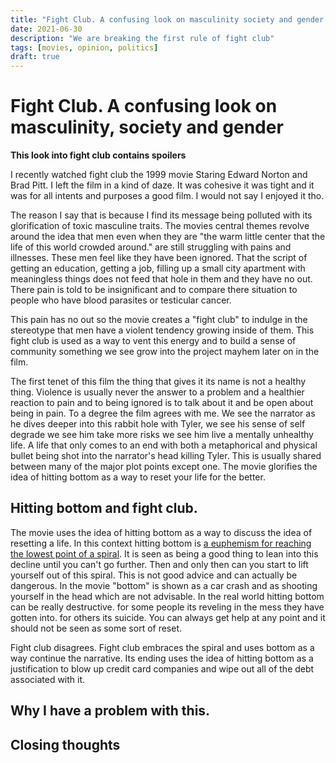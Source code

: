 ```yaml
---
title: "Fight Club. A confusing look on masculinity society and gender "
date: 2021-06-30
description: "We are breaking the first rule of fight club"
tags: [movies, opinion, politics]
draft: true
---
```


# Fight Club. A confusing look on masculinity, society and gender

**This look into fight club contains spoilers**

I recently watched fight club the 1999 movie Staring Edward Norton and Brad
Pitt. I left the film in a kind of daze. It was cohesive it was tight and it was
for all intents and purposes a good film. I would not say I enjoyed it tho.

The reason I say that is because I find its message being polluted with its
glorification of toxic masculine traits. The movies central themes revolve
around the idea that men even when they are "the warm little center that
the life of this world crowded around." are still struggling with pains and
illnesses. These men feel like they have been ignored. That the script of
getting an education, getting a job, filling up a small city apartment with
meaningless things does not feed that hole in them and they have no out. There
pain is told to be insignificant and to compare there situation to people who
have blood parasites or testicular cancer.

This pain has no out so the movie creates a "fight club" to indulge in the
stereotype that men have a violent tendency growing inside of them. This fight
club is used as a way to vent this energy and to build a sense of community
something we see grow into the project mayhem later on in the film.

The first tenet of this film the thing that gives it its name is not a healthy
thing. Violence is usually never the answer to a problem and a healthier
reaction to pain and to being ignored is to talk about it and be open about
being in pain. To a degree the film agrees with me. We see the narrator as he
dives deeper into this rabbit hole with Tyler, we see his sense of self degrade
we see him take more risks we see him live a mentally unhealthy life. A life
that only comes to an end with both a metaphorical and physical bullet being
shot into the narrator's head killing Tyler. This is usually shared between many
of the major plot points except one. The movie glorifies the idea of hitting
bottom as a way to reset your life for the better.

## Hitting bottom and fight club.

The movie uses the idea of hitting bottom as a way to discuss the idea of
resetting a life. In this context hitting bottom is [a euphemism for reaching
the lowest point of a
spiral](https://idioms.thefreedictionary.com/hit+rock+bottom). It is seen as
being a good thing to lean into this decline until you can't go further. Then
and only then can you start to lift yourself out of this spiral. This is not
good advice and can actually be dangerous. In the movie "bottom" is shown as a
car crash and as shooting yourself in the head which are not advisable. In the
real world hitting bottom can be really destructive. for some people its
reveling in the mess they have gotten into. for others its suicide. You can
always get help at any point and it should not be seen as some sort of reset.

Fight club disagrees.
Fight club embraces the spiral and uses bottom as a way continue the narrative.
Its ending uses the idea of hitting bottom as a justification to blow up credit
card companies and wipe out all of the debt associated with it.

## Why I have a problem with this.

## Closing thoughts
